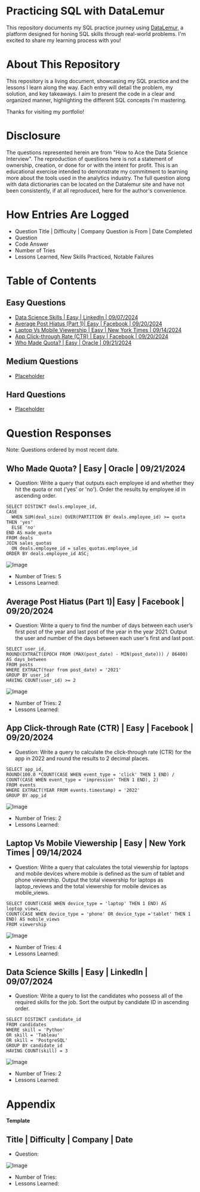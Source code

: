 # Practicing SQL with DataLemur
This repository documents my SQL practice journey using [DataLemur](https://datalemur.com), a platform designed for honing SQL skills through real-world problems. I'm excited to share my learning process with you!
# About This Repository
This repository is a living document, showcasing my SQL practice and the lessons I learn along the way. Each entry will detail the problem, my solution, and key takeaways. I aim to present the code in a clear and organized manner, highlighting the different SQL concepts I'm mastering.

Thanks for visiting my portfolio!
# Disclosure
The questions represented herein are from "How to Ace the Data Science Interview". The reproduction of questions here is not a statement of ownership, creation, or done for or with the intent for profit. This is an educational exercise intended to demonstrate my commitment to learning more about the tools used in the analytics industry. The full question along with data dictionaries can be located on the Datalemur site and have not been consistently, if at all reproduced, here for the author's convenience.
# How Entries Are Logged
- Question Title | Difficulty | Company Question is From | Date Completed
- Question
- Code Answer
- Number of Tries
- Lessons Learned, New Skills Practiced, Notable Failures
# Table of Contents  

## Easy Questions
- [Data Science Skills | Easy | LinkedIn | 09/07/2024](https://github.com/Aniruddhsinh04/SQL_Practice_Datalemur?tab=readme-ov-file#data-science-skills--easy--linkedin--09072024)
- [Average Post Hiatus (Part 1)| Easy | Facebook | 09/20/2024](https://github.com/Aniruddhsinh04/SQL_Practice_Datalemur?tab=readme-ov-file#average-post-hiatus-part-1-easy--facebook--09202024)
- [Laptop Vs Mobile Viewership | Easy | New York Times | 09/14/2024](https://github.com/Aniruddhsinh04/SQL_Practice_Datalemur?tab=readme-ov-file#laptop-vs-mobile-viewership--easy--new-york-times--09142024)
- [App Click-through Rate (CTR) | Easy | Facebook | 09/20/2024](https://github.com/Aniruddhsinh04/SQL_Practice_Datalemur?tab=readme-ov-file#app-click-through-rate-ctr--easy--facebook--09202024)
- [Who Made Quota? | Easy | Oracle | 09/21/2024](https://github.com/Aniruddhsinh04/SQL_Practice_Datalemur/blob/main/README.md#who-made-quota--easy--oracle--09212024)

## Medium Questions
- [Placeholder]()

## Hard Questions
- [Placeholder]()

# Question Responses
Note: Questions ordered by most recent date.

## Who Made Quota? | Easy | Oracle | 09/21/2024
- Question: Write a query that outputs each employee id and whether they hit the quota or not ('yes' or 'no'). Order the results by employee id in ascending order.
````
SELECT DISTINCT deals.employee_id,
CASE 
  WHEN SUM(deal_size) OVER(PARTITION BY deals.employee_id) >= quota THEN 'yes' 
  ELSE 'no'
END AS made_quota
FROM deals
JOIN sales_quotas
  ON deals.employee_id = sales_quotas.employee_id
ORDER BY deals.employee_id ASC;
````
![Image](https://github.com/Aniruddhsinh04/SQL_Practice_Datalemur/blob/main/Images/Who_Made_Quota/snap.png)
- Number of Tries: 5
- Lessons Learned: 

## Average Post Hiatus (Part 1)| Easy | Facebook | 09/20/2024
- Question: Write a query to find the number of days between each user’s first post of the year and last post of the year in the year 2021. Output the user and number of the days between each user's first and last post.
````
SELECT user_id,
ROUND(EXTRACT(EPOCH FROM (MAX(post_date) - MIN(post_date))) / 86400) AS days_between 
FROM posts
WHERE EXTRACT(Year from post_date) = '2021'
GROUP BY user_id
HAVING COUNT(user_id) >= 2
````
![Image](https://github.com/Aniruddhsinh04/SQL_Practice_Datalemur/blob/main/Images/Average_Post_Hiatus/snap.png)
- Number of Tries: 2
- Lessons Learned:

## App Click-through Rate (CTR) | Easy | Facebook | 09/20/2024
- Question: Write a query to calculate the click-through rate (CTR) for the app in 2022 and round the results to 2 decimal places.
````
SELECT app_id,
ROUND(100.0 *COUNT(CASE WHEN event_type = 'click' THEN 1 END) / COUNT(CASE WHEN event_type = 'impression' THEN 1 END), 2)
FROM events
WHERE EXTRACT(YEAR FROM events.timestamp) = '2022'
GROUP BY app_id
````
![Image](https://github.com/Aniruddhsinh04/SQL_Practice_Datalemur/blob/main/Images/App_Click_through_Rate/snap.png)
- Number of Tries: 2
- Lessons Learned:

## Laptop Vs Mobile Viewership | Easy | New York Times | 09/14/2024
- Question: Write a query that calculates the total viewership for laptops and mobile devices where mobile is defined as the sum of tablet and phone viewership. Output the total viewership for laptops as laptop_reviews and the total viewership for mobile devices as mobile_views.
````
SELECT COUNT(CASE WHEN device_type = 'laptop' THEN 1 END) AS loptop_views,
COUNT(CASE WHEN device_type = 'phone' OR device_type ='tablet' THEN 1 END) AS mobile_views
FROM viewership
````
![Image](https://github.com/Aniruddhsinh04/SQL_Practice_Datalemur/blob/main/Images/Laptop_Vs_Mobile_Viewership/snap.png)
- Number of Tries: 4
- Lessons Learned:

## Data Science Skills | Easy | LinkedIn | 09/07/2024
- Question: Write a query to list the candidates who possess all of the required skills for the job. Sort the output by candidate ID in ascending order.
````
SELECT DISTINCT candidate_id 
FROM candidates
WHERE skill = 'Python'
OR skill = 'Tableau'
OR skill = 'PostgreSQL'
GROUP BY candidate_id
HAVING COUNT(skill) = 3
````
![Image](https://github.com/Aniruddhsinh04/SQL_Practice_Datalemur/blob/main/Images/Data_Science_Skills/snap.png)
- Number of Tries: 2
- Lessons Learned:

# Appendix

**Template**

## Title | Difficulty | Company | Date
- Question: 

![Image](Path)

- Number of Tries:
- Lessons Learned: 
